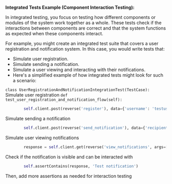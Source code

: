 
**Integrated Tests Example (Component Interaction Testing):**

In integrated testing, you focus on testing how different components or modules of the system work together as a whole. These tests check if the interactions between components are correct and that the system functions as expected when these components interact.

For example, you might create an integrated test suite that covers a user registration and notification system. In this case, you would write tests that:

- Simulate user registration.
- Simulate sending a notification.
- Simulate a user viewing and interacting with their notifications.
- Here's a simplified example of how integrated tests might look for such a scenario:


`class UserRegistrationAndNotificationIntegrationTest(TestCase):`
Simulate user registration
    `def test_user_registration_and_notification_flow(self):`
```python
        self.client.post(reverse('register'), data={'username': 'testuser', 'password': 'testpassword'})
```

Simulate sending a notification
```python
        self.client.post(reverse('send_notification'), data={'recipient': 'testuser', 'message': 'Test notification'})
```

Simulate user viewing notifications
```python
        response = self.client.get(reverse('view_notifications', args=['testuser']))
```

Check if the notification is visible and can be interacted with
```python
        self.assertContains(response, 'Test notification')
```
Then, add more assertions as needed for interaction testing
